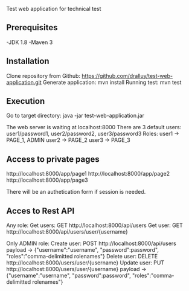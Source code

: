 Test web application for technical test

Prerequisites
-------------
-JDK 1.8
-Maven 3

Installation
------------

Clone repository from Github: https://github.com/dralluy/test-web-application.git
Generate application: mvn install
Running test: mvn test

Execution
---------
Go to target directory:
java -jar test-web-application.jar

The web server is waiting at localhost:8000
There are 3 default users: user1/password1, user2/password2, user3/password3
Roles: user1 -> PAGE_1, ADMIN
	   user2 -> PAGE_2
	   user3 -> PAGE_3

Access to private pages
-----------------------
http://localhost:8000/app/page1
http://localhost:8000/app/page2
http://localhost:8000/app/page3

There will be an authetication form if session is needed.

Acces to Rest API
-----------------
Any role:
Get users:    GET http://localhost:8000/api/users
Get user:     GET http://localhost:8000/api/users/user/{username}

Only ADMIN role:
Create user:  POST http://localhost:8000/api/users 
			  payload -> {"username":"username", "password":password", "roles":"comma-delimitted rolenames"}
Delete user:  DELETE http://localhost:8000/users/user/{username}
Update user:  PUT http://localhost:8000/users/user/{username}
			  payload -> {"username":"username", "password":password", "roles":"comma-delimitted rolenames"}
